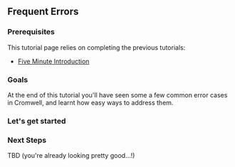 ## Frequent Errors

### Prerequisites

This tutorial page relies on completing the previous tutorials:

* [Five Minute Introduction](FiveMinuteIntroduction)

### Goals

At the end of this tutorial you'll have seen some a few common error cases in Cromwell, and learnt how easy ways to address them.

### Let's get started

### Next Steps

TBD (you're already looking pretty good...!)
